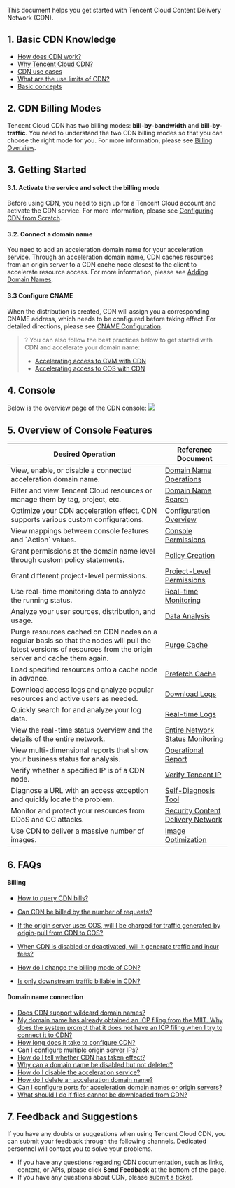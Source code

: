 This document helps you get started with Tencent Cloud Content Delivery Network (CDN).

## 1. Basic CDN Knowledge

- [How does CDN work?](https://intl.cloud.tencent.com/document/product/228/2939)
- [Why Tencent Cloud CDN?](https://intl.cloud.tencent.com/document/product/228/2941)
- [CDN use cases](https://intl.cloud.tencent.com/document/product/228/32980)
- [What are the use limits of CDN?](https://intl.cloud.tencent.com/document/product/228/32981)
- [Basic concepts](https://intl.cloud.tencent.com/document/product/228/36183)



## 2. CDN Billing Modes

Tencent Cloud CDN has two billing modes: **bill-by-bandwidth** and **bill-by-traffic**. You need to understand the two CDN billing modes so that you can choose the right mode for you. For more information, please see [Billing Overview](https://intl.cloud.tencent.com/document/product/228/2949).






## 3. Getting Started

#### 3.1. Activate the service and select the billing mode

Before using CDN, you need to sign up for a Tencent Cloud account and activate the CDN service. For more information, please see [Configuring CDN from Scratch](https://intl.cloud.tencent.com/document/product/228/32978).

#### 3.2. Connect a domain name

You need to add an acceleration domain name for your acceleration service. Through an acceleration domain name, CDN caches resources from an origin server to a CDN cache node closest to the client to accelerate resource access. For more information, please see [Adding Domain Names](https://intl.cloud.tencent.com/document/product/228/5734).

#### 3.3 Configure CNAME

When the distribution is created, CDN will assign you a corresponding CNAME address, which needs to be configured before taking effect. For detailed directions, please see [CNAME Configuration](https://intl.cloud.tencent.com/document/product/228/3121).

>? You can also follow the best practices below to get started with CDN and accelerate your domain name:
>- [Accelerating access to CVM with CDN](https://intl.cloud.tencent.com/document/product/228/34035)
>- [Accelerating access to COS with CDN](https://intl.cloud.tencent.com/document/product/228/34036)




## 4. Console

Below is the overview page of the CDN console:
![](https://main.qcloudimg.com/raw/95fff730b132974403698b512260f3fb.png)




## 5. Overview of Console Features

<table>
<thead>
<tr>
<th>Desired Operation</th>
<th>Reference Document</th>
</tr>
</thead>
<tbody><tr>
<td>View, enable, or disable a connected acceleration domain name.</td>
<td><a href="https://intl.cloud.tencent.com/document/product/228/5736" target="_blank">Domain Name Operations</a></td>
</tr>
<tr>
<td>Filter and view Tencent Cloud resources or manage them by tag, project, etc.</td>
<td><a href="https://intl.cloud.tencent.com/document/product/228/32913" target="_blank">Domain Name Search</a></td>
</tr>
<tr>
<td>Optimize your CDN acceleration effect. CDN supports various custom configurations.</td>
<td><a href="https://intl.cloud.tencent.com/document/product/228/6288" target="_blank">Configuration Overview</a></td>
</tr>
<tr>
<td>View mappings between console features and `Action` values.</td>
<td><a href="https://intl.cloud.tencent.com/document/product/228/35229" target="_blank">Console Permissions</a></td>
</tr>
<tr>
<td>Grant permissions at the domain name level through custom policy statements.</td>
<td><a href="https://intl.cloud.tencent.com/document/product/228/35228" target="_blank">Policy Creation</a></td>
</tr>
<tr>
<td>Grant different project-level permissions.</td>
<td><a href="https://intl.cloud.tencent.com/document/product/228/35743" target="_blank">Project-Level Permissions</a></td>
</tr>
<tr>
<td>Use real-time monitoring data to analyze the running status.</td>
<td><a href="https://cloud.tencent.com/document/product/228/30794" target="_blank">Real-time Monitoring</a></td>
</tr>
<tr>
<td>Analyze your user sources, distribution, and usage.</td>
<td><a href="https://intl.cloud.tencent.com/document/product/228/32923" target="_blank">Data Analysis</a></td>
</tr>
<tr>
<td>Purge resources cached on CDN nodes on a regular basis so that the nodes will pull the latest versions of resources from the origin server and cache them again.</td>
<td><a href="https://intl.cloud.tencent.com/document/product/228/6299" target="_blank">Purge Cache</a></td>
</tr>
<tr>
<td>Load specified resources onto a cache node in advance.</td>
<td><a href="https://intl.cloud.tencent.com/document/product/228/39000" target="_blank">Prefetch Cache</a></td>
</tr>
<tr>
<td>Download access logs and analyze popular resources and active users as needed.</td>
<td><a href="https://intl.cloud.tencent.com/document/product/228/6316" target="_blank">Download Logs</a></td>
</tr>
<tr>
<td>Quickly search for and analyze your log data.</td>
<td><a href="https://intl.cloud.tencent.com/document/product/228/35380" target="_blank">Real-time Logs</a></td>
</tr>
<tr>
<td>View the real-time status overview and the details of the entire network.</td>
<td><a href="https://intl.cloud.tencent.com/document/product/228/6311" target="_blank">Entire Network Status Monitoring</a></td>
</tr>
<tr>
<td>View multi-dimensional reports that show your business status for analysis.</td>
<td><a href="https://intl.cloud.tencent.com/document/product/228/6312" target="_blank">Operational Report</a></td>
</tr>
<tr>
 
 
</tr>
<tr>
<td>Verify whether a specified IP is of a CDN node.</td>
<td><a href="https://intl.cloud.tencent.com/document/product/228/10747" target="_blank">Verify Tencent IP</a></td>
</tr>
<tr>
<td>Diagnose a URL with an access exception and quickly locate the problem.</td>
<td><a href="https://intl.cloud.tencent.com/document/product/228/6304" target="_blank">Self-Diagnosis Tool</a></td>
</tr>
<tr>
<td>Monitor and protect your resources from DDoS and CC attacks.</td>
<td><a href="https://cloud.tencent.com/document/product/228/18508" target="_blank">Security Content Delivery Network</a></td>
</tr>
<tr>
<td>Use CDN to deliver a massive number of images.</td>
<td><a href="https://cloud.tencent.com/document/product/228/43121" target="_blank">Image Optimization</a></td>
</tr>
</tbody></table>


## 6. FAQs
#### Billing
- [How to query CDN bills?](https://intl.cloud.tencent.com/document/product/228/31479)
 
- [Can CDN be billed by the number of requests?](https://intl.cloud.tencent.com/document/product/228/31479)
- [If the origin server uses COS, will I be charged for traffic generated by origin-pull from CDN to COS?](https://intl.cloud.tencent.com/document/product/228/31479)
- [When CDN is disabled or deactivated, will it generate traffic and incur fees?](https://intl.cloud.tencent.com/document/product/228/31479)
- [How do I change the billing mode of CDN?](https://intl.cloud.tencent.com/document/product/228/31479)
 
- [Is only downstream traffic billable in CDN?](https://intl.cloud.tencent.com/document/product/228/31479)

#### Domain name connection

- [Does CDN support wildcard domain names?](https://intl.cloud.tencent.com/document/product/228/31476)
- [My domain name has already obtained an ICP filing from the MIIT. Why does the system prompt that it does not have an ICP filing when I try to connect it to CDN?](https://intl.cloud.tencent.com/document/product/228/31476)
- [How long does it take to configure CDN?](https://intl.cloud.tencent.com/document/product/228/31476)
- [Can I configure multiple origin server IPs?](https://intl.cloud.tencent.com/document/product/228/31476)
- [How do I tell whether CDN has taken effect?](https://intl.cloud.tencent.com/document/product/228/31476)
- [Why can a domain name be disabled but not deleted?](https://intl.cloud.tencent.com/document/product/228/31476)
- [How do I disable the acceleration service?](https://intl.cloud.tencent.com/document/product/228/31476)
- [How do I delete an acceleration domain name?](https://intl.cloud.tencent.com/document/product/228/31476)
- [Can I configure ports for acceleration domain names or origin servers?](https://intl.cloud.tencent.com/document/product/228/31476)
- [What should I do if files cannot be downloaded from CDN?](https://intl.cloud.tencent.com/document/product/228/31476)



## 7. Feedback and Suggestions
If you have any doubts or suggestions when using Tencent Cloud CDN, you can submit your feedback through the following channels. Dedicated personnel will contact you to solve your problems.
- If you have any questions regarding CDN documentation, such as links, content, or APIs, please click **Send Feedback** at the bottom of the page.
- If you have any questions about CDN, please [submit a ticket](https://console.cloud.tencent.com/workorder/category).

